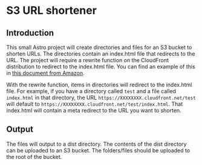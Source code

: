 # S3 URL shortener
## Introduction
This small Astro project will create directories and files for an S3 bucket to shorten URLs. The directories contain an index.html file that redirects to the URL. The project will require a rewrite function on the CloudFront distribution to redirect to the index.html file. You can find an example of this in [this document from Amazon](https://docs.aws.amazon.com/AmazonCloudFront/latest/DeveloperGuide/example-function-add-index.html).

With the rewrite function, items in directories will redirect to the index.html file. For example, if you have a directory called `test` and a file called `index.html` in that directory, the URL `https://XXXXXXXX.cloudfront.net/test` will default to `https://XXXXXXXX.cloudfront.net/test/index.html`. That index.html will contain a meta redirect to the URL you want to shorten.

## Output
The files will output to a dist directory. The contents of the dist directory can be uploaded to an S3 bucket. The folders/files should be uploaded to the root of the bucket. 